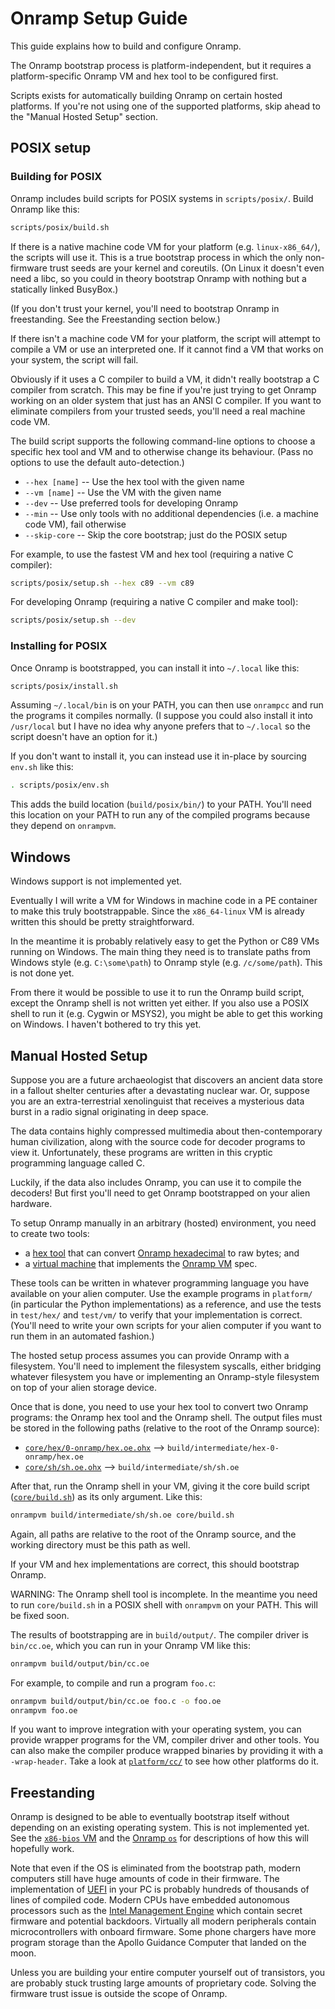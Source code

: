 # Onramp Setup Guide

This guide explains how to build and configure Onramp.

The Onramp bootstrap process is platform-independent, but it requires a platform-specific Onramp VM and hex tool to be configured first.

Scripts exists for automatically building Onramp on certain hosted platforms. If you're not using one of the supported platforms, skip ahead to the "Manual Hosted Setup" section.



## POSIX setup

### Building for POSIX

Onramp includes build scripts for POSIX systems in `scripts/posix/`. Build Onramp like this:

```sh
scripts/posix/build.sh
```

If there is a native machine code VM for your platform (e.g. `linux-x86_64/`), the scripts will use it. This is a true bootstrap process in which the only non-firmware trust seeds are your kernel and coreutils. (On Linux it doesn't even need a libc, so you could in theory bootstrap Onramp with nothing but a statically linked BusyBox.)

(If you don't trust your kernel, you'll need to bootstrap Onramp in freestanding. See the Freestanding section below.)

If there isn't a machine code VM for your platform, the script will attempt to compile a VM or use an interpreted one. If it cannot find a VM that works on your system, the script will fail.

Obviously if it uses a C compiler to build a VM, it didn't really bootstrap a C compiler from scratch. This may be fine if you're just trying to get Onramp working on an older system that just has an ANSI C compiler. If you want to eliminate compilers from your trusted seeds, you'll need a real machine code VM.

The build script supports the following command-line options to choose a specific hex tool and VM and to otherwise change its behaviour. (Pass no options to use the default auto-detection.)

- `--hex [name]` -- Use the hex tool with the given name
- `--vm [name]` -- Use the VM with the given name
- `--dev` -- Use preferred tools for developing Onramp
- `--min` -- Use only tools with no additional dependencies (i.e. a machine code VM), fail otherwise
- `--skip-core` -- Skip the core bootstrap; just do the POSIX setup

For example, to use the fastest VM and hex tool (requiring a native C compiler):

```sh
scripts/posix/setup.sh --hex c89 --vm c89
```

For developing Onramp (requiring a native C compiler and make tool):

```sh
scripts/posix/setup.sh --dev
```

### Installing for POSIX

Once Onramp is bootstrapped, you can install it into `~/.local` like this:

```sh
scripts/posix/install.sh
```

Assuming `~/.local/bin` is on your PATH, you can then use `onrampcc` and run the programs it compiles normally. (I suppose you could also install it into `/usr/local` but I have no idea why anyone prefers that to `~/.local` so the script doesn't have an option for it.)

If you don't want to install it, you can instead use it in-place by sourcing `env.sh` like this:

```sh
. scripts/posix/env.sh
```

This adds the build location (`build/posix/bin/`) to your PATH. You'll need this location on your PATH to run any of the compiled programs because they depend on `onrampvm`.



## Windows

Windows support is not implemented yet.

Eventually I will write a VM for Windows in machine code in a PE container to make this truly bootstrappable. Since the `x86_64-linux` VM is already written this should be pretty straightforward.

In the meantime it is probably relatively easy to get the Python or C89 VMs running on Windows. The main thing they need is to translate paths from Windows style (e.g. `C:\some\path`) to Onramp style (e.g. `/c/some/path`). This is not done yet.

From there it would be possible to use it to run the Onramp build script, except the Onramp shell is not written yet either. If you also use a POSIX shell to run it (e.g. Cygwin or MSYS2), you might be able to get this working on Windows. I haven't bothered to try this yet.



## Manual Hosted Setup

Suppose you are a future archaeologist that discovers an ancient data store in a fallout shelter centuries after a devastating nuclear war. Or, suppose you are an extra-terrestrial xenolinguist that receives a mysterious data burst in a radio signal originating in deep space.

The data contains highly compressed multimedia about then-contemporary human civilization, along with the source code for decoder programs to view it. Unfortunately, these programs are written in this cryptic programming language called C.

Luckily, if the data also includes Onramp, you can use it to compile the decoders! But first you'll need to get Onramp bootstrapped on your alien hardware.

To setup Onramp manually in an arbitrary (hosted) environment, you need to create two tools:

- a [hex tool](../platform/hex/) that can convert [Onramp hexadecimal](hexadecimal.md) to raw bytes; and
- a [virtual machine](../platform/vm/) that implements the [Onramp VM](virtual-machine.md) spec.

These tools can be written in whatever programming language you have available on your alien computer. Use the example programs in `platform/` (in particular the Python implementations) as a reference, and use the tests in `test/hex/` and `test/vm/` to verify that your implementation is correct. (You'll need to write your own scripts for your alien computer if you want to run them in an automated fashion.)

The hosted setup process assumes you can provide Onramp with a filesystem. You'll need to implement the filesystem syscalls, either bridging whatever filesystem you have or implementing an Onramp-style filesystem on top of your alien storage device.

Once that is done, you need to use your hex tool to convert two Onramp programs: the Onramp hex tool and the Onramp shell. The output files must be stored in the following paths (relative to the root of the Onramp source):

- [`core/hex/0-onramp/hex.oe.ohx`](../core/hex/0-onramp/hex.oe.ohx) --> `build/intermediate/hex-0-onramp/hex.oe`
- [`core/sh/sh.oe.ohx`](../core/sh/sh.oe.ohx) --> `build/intermediate/sh/sh.oe`

After that, run the Onramp shell in your VM, giving it the core build script ([`core/build.sh`](../core/build.sh)) as its only argument. Like this:

```sh
onrampvm build/intermediate/sh/sh.oe core/build.sh
```

Again, all paths are relative to the root of the Onramp source, and the working directory must be this path as well.

If your VM and hex implementations are correct, this should bootstrap Onramp.

WARNING: The Onramp shell tool is incomplete. In the meantime you need to run `core/build.sh` in a POSIX shell with `onrampvm` on your PATH. This will be fixed soon.

The results of bootstrapping are in `build/output/`. The compiler driver is `bin/cc.oe`, which you can run in your Onramp VM like this:

```sh
onrampvm build/output/bin/cc.oe
```

For example, to compile and run a program `foo.c`:

```sh
onrampvm build/output/bin/cc.oe foo.c -o foo.oe
onrampvm foo.oe
```

If you want to improve integration with your operating system, you can provide wrapper programs for the VM, compiler driver and other tools. You can also make the compiler produce wrapped binaries by providing it with a `-wrap-header`. Take a look at [`platform/cc/`](../platform/cc/) to see how other platforms do it.



## Freestanding

Onramp is designed to be able to eventually bootstrap itself without depending on an existing operating system. This is not implemented yet. See the [`x86-bios` VM](../platform/vm/x86-bios/) and the [Onramp `os`](../core/os/) for descriptions of how this will hopefully work.

Note that even if the OS is eliminated from the bootstrap path, modern computers still have huge amounts of code in their firmware. The implementation of [UEFI](https://en.wikipedia.org/wiki/UEFI) in your PC is probably hundreds of thousands of lines of compiled code. Modern CPUs have embedded autonomous processors such as the [Intel Management Engine](https://en.wikipedia.org/wiki/Intel_Management_Engine) which contain secret firmware and potential backdoors. Virtually all modern peripherals contain microcontrollers with onboard firmware. Some phone chargers have more program storage than the Apollo Guidance Computer that landed on the moon.

Unless you are building your entire computer yourself out of transistors, you are probably stuck trusting large amounts of proprietary code. Solving the firmware trust issue is outside the scope of Onramp.

